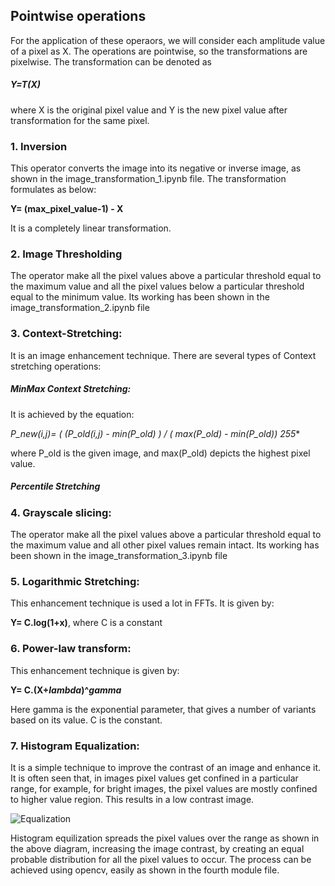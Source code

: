 ## Pointwise operations

For the application of these operaors, we will consider each amplitude value of a pixel as X. The operations are pointwise, so the transformations are pixelwise. The transformation can be denoted as 

##### Y=T(X)

where X is the original pixel value and Y is the new pixel value after transformation for the same pixel.

### 1. Inversion

This operator converts the image into its  negative or inverse image, as shown in the image_transformation_1.ipynb file. The transformation formulates as below:

**Y= (max_pixel_value-1) - X**

It is a completely linear transformation.

### 2. Image Thresholding

The operator make all the pixel values above a particular threshold equal to the maximum value and all the pixel values below a particular threshold equal to the minimum value. Its working has been shown in the image_transformation_2.ipynb file

### 3. Context-Stretching:

It is an image enhancement technique. There are several types of Context stretching operations:

##### MinMax Context Stretching:

It is achieved by the equation: 

**P_new(i,j)= ( (P_old(i,j) - min(P_old) ) / ( max(P_old) - min(P_old))* 255**

where P_old is the given image, and max(P_old) depicts the highest pixel value.

##### Percentile Stretching

### 4. Grayscale slicing:

The operator make all the pixel values above a particular threshold equal to the maximum value and all other pixel values remain intact. Its working has been shown in the image_transformation_3.ipynb file

### 5. Logarithmic Stretching:

This enhancement technique is used a lot in FFTs. It is given by:

**Y= C.log(1+x)**, where C is a constant

### 6. Power-law transform:

This enhancement technique is given by:

**Y= C.(X+*lambda*)^*gamma***

Here gamma is the exponential parameter, that gives a number of variants based on its value. C is the constant.

### 7. Histogram Equalization:

It is a simple technique to improve the contrast of an image and enhance it. It is often seen that, in images pixel values get confined in a particular range, for example, for bright images, the pixel  values are mostly confined to higher value region. This results in a low contrast image.

![Equalization](https://opencv-python-tutroals.readthedocs.io/en/latest/_images/histogram_equalization.png)

Histogram equilization spreads the pixel values over the range as shown in the above diagram, increasing the image contrast, by creating an equal probable distribution for all the pixel values to occur. The process can be achieved using opencv, easily as shown in the fourth module file. 




